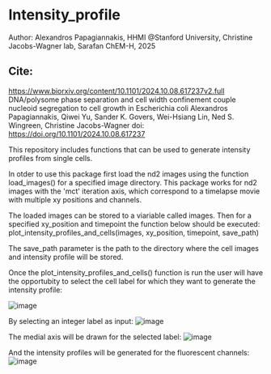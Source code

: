 # Intensity_profile

Author: Alexandros Papagiannakis, HHMI @Stanford University, Christine Jacobs-Wagner lab, Sarafan ChEM-H, 2025

## Cite:
https://www.biorxiv.org/content/10.1101/2024.10.08.617237v2.full
DNA/polysome phase separation and cell width confinement couple nucleoid segregation to cell growth in Escherichia coli
Alexandros Papagiannakis, Qiwei Yu, Sander K. Govers, Wei-Hsiang Lin, Ned S. Wingreen, Christine Jacobs-Wagner
doi: https://doi.org/10.1101/2024.10.08.617237


This repository includes functions that can be used to generate intensity profiles from single cells.

In otder to use this package first load the nd2 images using the function load_images() for a specified image directory.
This package works for nd2 images with the 'mct' iteration axis, which correspond to a timelapse movie with multiple xy positions and channels.

The loaded images can be stored to a viariable called images. Then for a specified xy_position and timepoint the function below should be executed:
plot_intensity_profiles_and_cells(images, xy_position, timepoint, save_path)

The save_path parameter is the path to the directory where the cell images and intensity profile will be stored.

Once the plot_intensity_profiles_and_cells() function is run the user will have the opportubity to select the cell label for which they want to generate the intensity profile:

![image](https://github.com/user-attachments/assets/623eb748-ade5-4b8f-bc2d-668bf1bcdee1)

By selecting an integer label as input:
![image](https://github.com/user-attachments/assets/21c29d9a-e27d-436b-87a4-a5a3d6592b16)

The medial axis will be drawn for the selected label:
![image](https://github.com/user-attachments/assets/4fcfb3a9-348d-40f2-9f59-d9ec19212626)

And the intensity profiles will be generated for the fluorescent channels:
![image](https://github.com/user-attachments/assets/9283aab3-4899-4551-b878-6d52a5c474f7)




